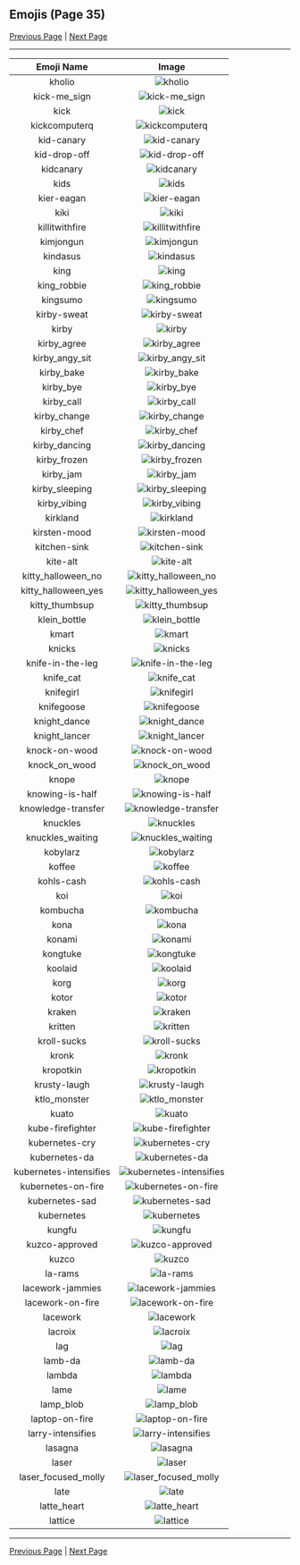 
## Emojis (Page 35)

[Previous Page](/docs/rc/page-j-0034.md)
  | [Next Page](/docs/rc/page-l-0036.md)

<hr />

|Emoji Name|Image|
| :-: | :-: |
|kholio| ![kholio](/emojis/rc/kholio.jpg)|
|kick-me_sign| ![kick-me_sign](/emojis/rc/kick-me_sign.gif)|
|kick| ![kick](/emojis/rc/kick.png)|
|kickcomputerq| ![kickcomputerq](/emojis/rc/kickcomputerq.gif)|
|kid-canary| ![kid-canary](/emojis/rc/kid-canary.png)|
|kid-drop-off| ![kid-drop-off](/emojis/rc/kid-drop-off.png)|
|kidcanary| ![kidcanary](/emojis/rc/kidcanary.jpg)|
|kids| ![kids](/emojis/rc/kids.png)|
|kier-eagan| ![kier-eagan](/emojis/rc/kier-eagan.png)|
|kiki| ![kiki](/emojis/rc/kiki.gif)|
|killitwithfire| ![killitwithfire](/emojis/rc/killitwithfire.gif)|
|kimjongun| ![kimjongun](/emojis/rc/kimjongun.jpg)|
|kindasus| ![kindasus](/emojis/rc/kindasus.png)|
|king| ![king](/emojis/rc/king.png)|
|king_robbie| ![king_robbie](/emojis/rc/king_robbie.png)|
|kingsumo| ![kingsumo](/emojis/rc/kingsumo.jpg)|
|kirby-sweat| ![kirby-sweat](/emojis/rc/kirby-sweat.png)|
|kirby| ![kirby](/emojis/rc/kirby.gif)|
|kirby_agree| ![kirby_agree](/emojis/rc/kirby_agree.png)|
|kirby_angy_sit| ![kirby_angy_sit](/emojis/rc/kirby_angy_sit.png)|
|kirby_bake| ![kirby_bake](/emojis/rc/kirby_bake.gif)|
|kirby_bye| ![kirby_bye](/emojis/rc/kirby_bye.gif)|
|kirby_call| ![kirby_call](/emojis/rc/kirby_call.gif)|
|kirby_change| ![kirby_change](/emojis/rc/kirby_change.gif)|
|kirby_chef| ![kirby_chef](/emojis/rc/kirby_chef.gif)|
|kirby_dancing| ![kirby_dancing](/emojis/rc/kirby_dancing.gif)|
|kirby_frozen| ![kirby_frozen](/emojis/rc/kirby_frozen.png)|
|kirby_jam| ![kirby_jam](/emojis/rc/kirby_jam.gif)|
|kirby_sleeping| ![kirby_sleeping](/emojis/rc/kirby_sleeping.gif)|
|kirby_vibing| ![kirby_vibing](/emojis/rc/kirby_vibing.gif)|
|kirkland| ![kirkland](/emojis/rc/kirkland.png)|
|kirsten-mood| ![kirsten-mood](/emojis/rc/kirsten-mood.png)|
|kitchen-sink| ![kitchen-sink](/emojis/rc/kitchen-sink.png)|
|kite-alt| ![kite-alt](/emojis/rc/kite-alt.png)|
|kitty_halloween_no| ![kitty_halloween_no](/emojis/rc/kitty_halloween_no.png)|
|kitty_halloween_yes| ![kitty_halloween_yes](/emojis/rc/kitty_halloween_yes.png)|
|kitty_thumbsup| ![kitty_thumbsup](/emojis/rc/kitty_thumbsup.gif)|
|klein_bottle| ![klein_bottle](/emojis/rc/klein_bottle.jpg)|
|kmart| ![kmart](/emojis/rc/kmart.png)|
|knicks| ![knicks](/emojis/rc/knicks.png)|
|knife-in-the-leg| ![knife-in-the-leg](/emojis/rc/knife-in-the-leg.png)|
|knife_cat| ![knife_cat](/emojis/rc/knife_cat.png)|
|knifegirl| ![knifegirl](/emojis/rc/knifegirl.png)|
|knifegoose| ![knifegoose](/emojis/rc/knifegoose.png)|
|knight_dance| ![knight_dance](/emojis/rc/knight_dance.gif)|
|knight_lancer| ![knight_lancer](/emojis/rc/knight_lancer.jpg)|
|knock-on-wood| ![knock-on-wood](/emojis/rc/knock-on-wood.gif)|
|knock_on_wood| ![knock_on_wood](/emojis/rc/knock_on_wood.gif)|
|knope| ![knope](/emojis/rc/knope.png)|
|knowing-is-half| ![knowing-is-half](/emojis/rc/knowing-is-half.jpg)|
|knowledge-transfer| ![knowledge-transfer](/emojis/rc/knowledge-transfer.png)|
|knuckles| ![knuckles](/emojis/rc/knuckles.gif)|
|knuckles_waiting| ![knuckles_waiting](/emojis/rc/knuckles_waiting.gif)|
|kobylarz| ![kobylarz](/emojis/rc/kobylarz.png)|
|koffee| ![koffee](/emojis/rc/koffee.png)|
|kohls-cash| ![kohls-cash](/emojis/rc/kohls-cash.png)|
|koi| ![koi](/emojis/rc/koi.jpg)|
|kombucha| ![kombucha](/emojis/rc/kombucha.png)|
|kona| ![kona](/emojis/rc/kona.png)|
|konami| ![konami](/emojis/rc/konami.png)|
|kongtuke| ![kongtuke](/emojis/rc/kongtuke.png)|
|koolaid| ![koolaid](/emojis/rc/koolaid.png)|
|korg| ![korg](/emojis/rc/korg.png)|
|kotor| ![kotor](/emojis/rc/kotor.png)|
|kraken| ![kraken](/emojis/rc/kraken.png)|
|kritten| ![kritten](/emojis/rc/kritten.png)|
|kroll-sucks| ![kroll-sucks](/emojis/rc/kroll-sucks.jpg)|
|kronk| ![kronk](/emojis/rc/kronk.png)|
|kropotkin| ![kropotkin](/emojis/rc/kropotkin.jpg)|
|krusty-laugh| ![krusty-laugh](/emojis/rc/krusty-laugh.gif)|
|ktlo_monster| ![ktlo_monster](/emojis/rc/ktlo_monster.png)|
|kuato| ![kuato](/emojis/rc/kuato.jpg)|
|kube-firefighter| ![kube-firefighter](/emojis/rc/kube-firefighter.png)|
|kubernetes-cry| ![kubernetes-cry](/emojis/rc/kubernetes-cry.png)|
|kubernetes-da| ![kubernetes-da](/emojis/rc/kubernetes-da.png)|
|kubernetes-intensifies| ![kubernetes-intensifies](/emojis/rc/kubernetes-intensifies.gif)|
|kubernetes-on-fire| ![kubernetes-on-fire](/emojis/rc/kubernetes-on-fire.gif)|
|kubernetes-sad| ![kubernetes-sad](/emojis/rc/kubernetes-sad.png)|
|kubernetes| ![kubernetes](/emojis/rc/kubernetes.png)|
|kungfu| ![kungfu](/emojis/rc/kungfu.gif)|
|kuzco-approved| ![kuzco-approved](/emojis/rc/kuzco-approved.png)|
|kuzco| ![kuzco](/emojis/rc/kuzco.png)|
|la-rams| ![la-rams](/emojis/rc/la-rams.png)|
|lacework-jammies| ![lacework-jammies](/emojis/rc/lacework-jammies.gif)|
|lacework-on-fire| ![lacework-on-fire](/emojis/rc/lacework-on-fire.gif)|
|lacework| ![lacework](/emojis/rc/lacework.png)|
|lacroix| ![lacroix](/emojis/rc/lacroix.png)|
|lag| ![lag](/emojis/rc/lag.png)|
|lamb-da| ![lamb-da](/emojis/rc/lamb-da.png)|
|lambda| ![lambda](/emojis/rc/lambda.png)|
|lame| ![lame](/emojis/rc/lame.png)|
|lamp_blob| ![lamp_blob](/emojis/rc/lamp_blob.gif)|
|laptop-on-fire| ![laptop-on-fire](/emojis/rc/laptop-on-fire.gif)|
|larry-intensifies| ![larry-intensifies](/emojis/rc/larry-intensifies.gif)|
|lasagna| ![lasagna](/emojis/rc/lasagna.png)|
|laser| ![laser](/emojis/rc/laser.png)|
|laser_focused_molly| ![laser_focused_molly](/emojis/rc/laser_focused_molly.png)|
|late| ![late](/emojis/rc/late.gif)|
|latte_heart| ![latte_heart](/emojis/rc/latte_heart.png)|
|lattice| ![lattice](/emojis/rc/lattice.png)|

<hr/>

[Previous Page](/docs/rc/page-j-0034.md)
  | [Next Page](/docs/rc/page-l-0036.md)